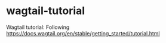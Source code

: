 # wagtail-tutorial
Wagtail tutorial: Following https://docs.wagtail.org/en/stable/getting_started/tutorial.html
